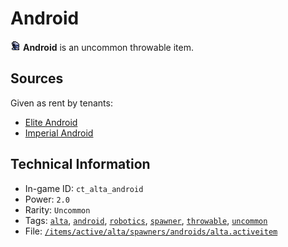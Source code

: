 # Android

<img src="https://raw.githubusercontent.com/Ceterai/Enternia/main/items/active/alta/spawners/androids/alta.png" alt="Android icon" loading="lazy" height=16px width="auto" /> **Android** is an uncommon throwable item.

## Sources

Given as rent by tenants:

- [Elite Android](https://ceterai.github.io/MyEnternia/Wiki/EliteAndroid)
- [Imperial Android](https://ceterai.github.io/MyEnternia/Wiki/ImperialAndroid)

## Technical Information

- In-game ID: `ct_alta_android`
- Power: `2.0`
- Rarity: `Uncommon`
- Tags: [`alta`](https://ceterai.github.io/MyEnternia/Wiki/Tags/Alta), [`android`](https://ceterai.github.io/MyEnternia/Wiki/Tags/Android), [`robotics`](https://ceterai.github.io/MyEnternia/Wiki/Tags/Robotics), [`spawner`](https://ceterai.github.io/MyEnternia/Wiki/Tags/Spawner), [`throwable`](https://ceterai.github.io/MyEnternia/Wiki/Tags/Throwable), [`uncommon`](https://ceterai.github.io/MyEnternia/Wiki/Tags/Uncommon)
- File: [`/items/active/alta/spawners/androids/alta.activeitem`](https://github.com/Ceterai/Enternia/blob/main/items/active/alta/spawners/androids/alta.activeitem)
